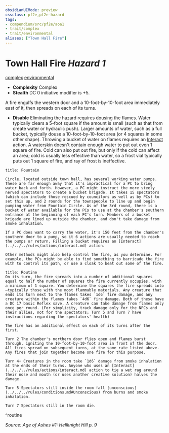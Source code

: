 ```yaml
---
obsidianUIMode: preview
cssclass: pf2e,pf2e-hazard
tags:
- compendium/src/pf2e/aoa1
- trait/complex
- trait/environmental
aliases: ["Town Hall Fire"]
---
```

# Town Hall Fire *Hazard 1*  
[complex](../../../Rules/traits/complex.md)  [environmental](../../../Rules/traits/environmental.md)  

- **Complexity** Complex
- **Stealth** DC 0 initiative modifier is +5.  

A fire engulfs the western door and a 10-foot-by-10-foot area immediately east of it, then spreads on each of its turns.

- **Disable** Eliminating the hazard requires dousing the flames. Water typically clears a 5-foot square if the amount is small (such as that from create water or hydraulic push). Larger amounts of water, such as a full bucket, typically douse a 10-foot-by-10-foot area (or 4 squares in some other shape). Throwing a bucket of water on flames requires an [Interact](../../../Rules/actions/interact.md) action. A waterskin doesn't contain enough water to put out even 1 square of fire. Cold can also put out fire, but only if the cold can affect an area; cold is usually less effective than water, so a frost vial typically puts out 1 square of fire, and ray of frost is ineffective.  
     
```ad-embed-ability
title: Fountain

Circle, located outside town hall, has several working water pumps. These are far enough away that it's impractical for a PC to bring water back and forth. However, a PC might instruct the more steely nerved spectators to create a bucket brigade. It takes 15 spectators (which can include those rescued by councilors as well as by PCs) to set this up, and 2 rounds for the townspeople to line up and begin pumping water from Fountain Circle. As of the 3rd round, there is a bucket of water available for the PCs to use at the chamber's southern entrance at the beginning of each PC's turn. Members of a bucket brigade are lined up outside the chamber, and don't take damage from smoke inhalation.

If a PC does want to carry the water, it's 150 feet from the chamber's southern door to a pump, so it 6 actions are usually needed to reach the pumps or return. Filling a bucket requires an [Interact](../../../rules/actions/interact.md) action.

Other methods might also help control the fire, as you determine. For example, the PCs might be able to find something to barricade the fire with to control its path, or use a cloak to beat out some of the fire.
```

```ad-pf2-summary
title: Routine
On its turn, the fire spreads into a number of additional squares equal to half the number of squares the fire currently occupies, with a minimum of 1 square. You determine the squares the fire spreads into—typically those with the most flammable materials. Any creature that ends its turn next to the flames takes `1d6` fire damage, and any creature within the flames takes `4d6` fire damage. Both of these have a DC 17 basic Reflex save. A creature can take damage from flames only once per round. (For simplicity, track damage only for the NPCs and their allies, not for the spectators; Turn 5 and Turn 7 have instructions regarding the spectators' health)

The fire has an additional effect on each of its turns after the first.

Turn 2 The chamber's northern door flies open and flames burst through, igniting the 10-foot-by-10-foot area in front of the door. All fires spread on subsequent turns, at the same rate listed above. Any fires that join together become one fire for this purpose.

Turn 4+ Creatures in the room take `1d6` damage from smoke inhalation at the ends of their turns. Anyone who uses an [Interact](../../../rules/actions/interact.md) action to tie a wet rag around their nose and mouth (or uses another creative solution) halves the damage.

Turn 5 Spectators still inside the room fall [unconscious](../../../rules/conditions.md#Unconscious) from burns and smoke inhalation.

Turn 7 Spectators still in the room die.
```
^routine

*Source: Age of Ashes #1: Hellknight Hill p. 9*
